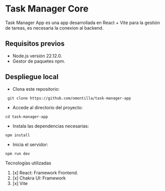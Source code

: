 # Task Manager Core

Task Manager App es una app desarrollada en React + Vite para la gestión de tareas, es necesaria la conexion al backend.

## Requisitos previos
* 	Node.js versión 22.12.0.
* 	Gestor de paquetes npm.



## Despliegue local

* Clona este repositorio:

` git clone https://github.com/omontilla/task-manager-app`

* Accede al directorio del proyecto:

`cd task-manager-app`

* Instala las dependencias necesarias:

`npm install`

* Inicia el servidor:

`npm run dev`

Tecnologías utilizadas

1. [x] 	React: Framework Frontend.
2. [x] 	Chakra UI: Framework 
3. [x]  Vite